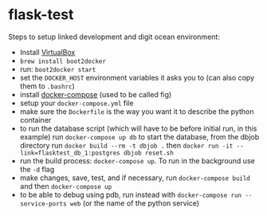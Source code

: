 # flask-test

Steps to setup linked development and digit ocean environment:

+ Install [VirtualBox](https://www.virtualbox.org/wiki/Downloads)
+ `brew install boot2docker`
+ run: `boot2docker start`
+ set the `DOCKER_HOST` environment variables it asks you to (can also copy them to `.bashrc`)
+ install [docker-compose](https://github.com/docker/fig/releases) (used to be called fig)
+ setup your `docker-compose.yml` file
+ make sure the `Dockerfile` is the way you want it to describe the python container
+ to run the database script (which will have to be before initial run, in this example) run `docker-compose up db` to start the database, from the dbjob directory run `docker build --rm -t dbjob .` then `docker run -it --link=flasktest_db_1:postgres dbjob reset.sh` 
+ run the build process: `docker-compose up`.  To run in the background use the `-d` flag
+ make changes, save, test, and if necessary, run `docker-compose build` and then `docker-compose up`
+ to be able to debug using pdb, run instead with `docker-compose run --service-ports web` (or the name of the python service)

